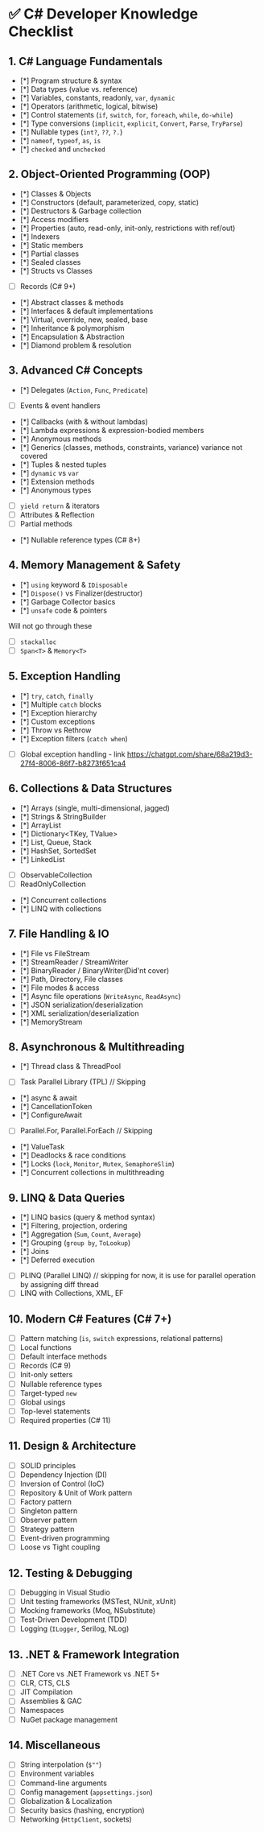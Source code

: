 # ✅ C# Developer Knowledge Checklist

## 1. C# Language Fundamentals
- [*] Program structure & syntax
- [*] Data types (value vs. reference)
- [*] Variables, constants, readonly, `var`, `dynamic`
- [*] Operators (arithmetic, logical, bitwise)
- [*] Control statements (`if`, `switch`, `for`, `foreach`, `while`, `do-while`)
- [*] Type conversions (`implicit`, `explicit`, `Convert`, `Parse`, `TryParse`)
- [*] Nullable types (`int?`, `??`, `?.`)
- [*] `nameof`, `typeof`, `as`, `is`
- [*] `checked` and `unchecked`

## 2. Object-Oriented Programming (OOP)
- [*] Classes & Objects
- [*] Constructors (default, parameterized, copy, static)
- [*] Destructors & Garbage collection
- [*] Access modifiers
- [*] Properties (auto, read-only, init-only, restrictions with ref/out)
- [*] Indexers
- [*] Static members
- [*] Partial classes
- [*] Sealed classes
- [*] Structs vs Classes
- [ ] Records (C# 9+)
- [*] Abstract classes & methods
- [*] Interfaces & default implementations
- [*] Virtual, override, new, sealed, base
- [*] Inheritance & polymorphism
- [*] Encapsulation & Abstraction
- [*] Diamond problem & resolution

## 3. Advanced C# Concepts
- [*] Delegates (`Action`, `Func`, `Predicate`)
- [ ] Events & event handlers
- [*] Callbacks (with & without lambdas)
- [*] Lambda expressions & expression-bodied members
- [*] Anonymous methods
- [*] Generics (classes, methods, constraints, variance) variance not covered
- [*] Tuples & nested tuples
- [*] `dynamic` vs `var`
- [*] Extension methods
- [*] Anonymous types
- [ ] `yield return` & iterators
- [ ] Attributes & Reflection
- [ ] Partial methods
- [*] Nullable reference types (C# 8+)

## 4. Memory Management & Safety
- [*] `using` keyword & `IDisposable`
- [*] `Dispose()` vs Finalizer(destructor)
- [*] Garbage Collector basics
- [*] `unsafe` code & pointers

Will not go through these
- [ ] `stackalloc`
- [ ] `Span<T>` & `Memory<T>`

## 5. Exception Handling
- [*] `try`, `catch`, `finally`
- [*] Multiple `catch` blocks
- [*] Exception hierarchy
- [*] Custom exceptions
- [*] Throw vs Rethrow
- [*] Exception filters (`catch when`)
- [ ] Global exception handling - link https://chatgpt.com/share/68a219d3-27f4-8006-86f7-b8273f651ca4

## 6. Collections & Data Structures
- [*] Arrays (single, multi-dimensional, jagged)
- [*] Strings & StringBuilder
- [*] ArrayList
- [*] Dictionary<TKey, TValue>
- [*] List<T>, Queue<T>, Stack<T>
- [*] HashSet<T>, SortedSet<T>
- [*] LinkedList<T>
- [ ] ObservableCollection<T>
- [ ] ReadOnlyCollection<T>
- [*] Concurrent collections
- [*] LINQ with collections

## 7. File Handling & IO
- [*] File vs FileStream
- [*] StreamReader / StreamWriter
- [*] BinaryReader / BinaryWriter(Did'nt cover)
- [*] Path, Directory, File classes
- [*] File modes & access
- [*] Async file operations (`WriteAsync`, `ReadAsync`)
- [*] JSON serialization/deserialization
- [*] XML serialization/deserialization
- [*] MemoryStream

## 8. Asynchronous & Multithreading
- [*] Thread class & ThreadPool
- [ ] Task Parallel Library (TPL) // Skipping 
- [*] async & await
- [*] CancellationToken
- [*] ConfigureAwait
- [ ] Parallel.For, Parallel.ForEach // Skipping 
- [*] ValueTask
- [*] Deadlocks & race conditions
- [*] Locks (`lock`, `Monitor`, `Mutex`, `SemaphoreSlim`)
- [*] Concurrent collections in multithreading

## 9. LINQ & Data Queries
- [*] LINQ basics (query & method syntax)
- [*] Filtering, projection, ordering
- [*] Aggregation (`Sum`, `Count`, `Average`)
- [*] Grouping (`group by`, `ToLookup`)
- [*] Joins
- [*] Deferred execution
- [ ] PLINQ (Parallel LINQ) // skipping for now,  it is use for parallel operation by assigning diff    thread
- [ ] LINQ with Collections, XML, EF

## 10. Modern C# Features (C# 7+)
- [ ] Pattern matching (`is`, `switch` expressions, relational patterns)
- [ ] Local functions
- [ ] Default interface methods
- [ ] Records (C# 9)
- [ ] Init-only setters
- [ ] Nullable reference types
- [ ] Target-typed `new`
- [ ] Global usings
- [ ] Top-level statements
- [ ] Required properties (C# 11)

## 11. Design & Architecture
- [ ] SOLID principles
- [ ] Dependency Injection (DI)
- [ ] Inversion of Control (IoC)
- [ ] Repository & Unit of Work pattern
- [ ] Factory pattern
- [ ] Singleton pattern
- [ ] Observer pattern
- [ ] Strategy pattern
- [ ] Event-driven programming
- [ ] Loose vs Tight coupling

## 12. Testing & Debugging
- [ ] Debugging in Visual Studio
- [ ] Unit testing frameworks (MSTest, NUnit, xUnit)
- [ ] Mocking frameworks (Moq, NSubstitute)
- [ ] Test-Driven Development (TDD)
- [ ] Logging (`ILogger`, Serilog, NLog)

## 13. .NET & Framework Integration
- [ ] .NET Core vs .NET Framework vs .NET 5+
- [ ] CLR, CTS, CLS
- [ ] JIT Compilation
- [ ] Assemblies & GAC
- [ ] Namespaces
- [ ] NuGet package management

## 14. Miscellaneous
- [ ] String interpolation (`$""`)
- [ ] Environment variables
- [ ] Command-line arguments
- [ ] Config management (`appsettings.json`)
- [ ] Globalization & Localization
- [ ] Security basics (hashing, encryption)
- [ ] Networking (`HttpClient`, sockets)
